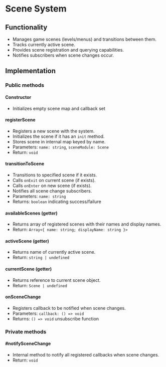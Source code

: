 # Scene System

## Functionality

- Manages game scenes (levels/menus) and transitions between them.
- Tracks currently active scene.
- Provides scene registration and querying capabilities.
- Notifies subscribers when scene changes occur.

## Implementation

### Public methods

#### Constructor

- Initializes empty scene map and callback set

#### registerScene

- Registers a new scene with the system.
- Initializes the scene if it has an `init` method.
- Stores scene in internal map keyed by name.
- Parameters: `name: string`, `sceneModule: Scene`
- Return: `void`

#### transitionToScene

- Transitions to specified scene if it exists.
- Calls `onExit` on current scene (if exists).
- Calls `onEnter` on new scene (if exists).
- Notifies all scene change subscribers.
- Parameters: `name: string`
- Returns: `boolean` indicating success/failure

#### availableScenes (getter)

- Returns array of registered scenes with their names and display names.
- Return: `Array<{ name: string; displayName: string }>`

#### activeScene (getter)

- Returns name of currently active scene.
- Return: `string | undefined`

#### currentScene (getter)

- Returns reference to current scene object.
- Return: `Scene | undefined`

#### onSceneChange

- Registers callback to be notified when scene changes.
- Parameters: `callback: () => void`
- Returns: `() => void` unsubscribe function

### Private methods

#### #notifySceneChange

- Internal method to notify all registered callbacks when scene changes.
- Return: `void`